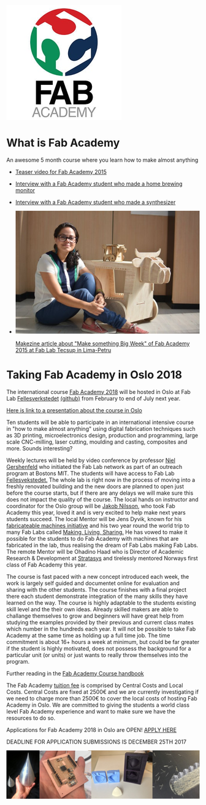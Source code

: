![Fab Academy Logo](logos/3229392_300x300.jpg)
# What is Fab Academy
An awesome 5 month course where you learn how to make almost anything

* [Teaser video for Fab Academy 2015](https://vimeo.com/111864398)
* [Interview with a Fab Academy student who made a home brewing monitor](https://vimeo.com/109169527)
* [Interview with a Fab Academy student who made a synthesizer](https://vimeo.com/109169526)
* [<img src="images/claudia_cnc.jpg">](http://makezine.com/2015/04/30/make-something-big-at-fab-academy/)
 
     [Makezine article about "Make something Big Week" of Fab Academy 2015 at Fab Lab Tecsup in Lima-Petru](http://makezine.com/2015/04/30/make-something-big-at-fab-academy/)

# Taking Fab Academy in Oslo 2018
The international course [Fab Academy 2018](http://fabacademy.org/) will be hosted in Oslo at Fab Lab [Fellesverkstedet](http://www.fellesverkstedet.no/) [(github)](https://github.com/fellesverkstedet) from February to end of July next year. 

[Here is link to a presentation about the course in Oslo](https://docs.google.com/presentation/d/1fOQa_VqbehmpVGOxCrXS4RunA4Gwol_Z0BbzzOylldE/edit?usp=sharing)

Ten students will be able to participate in an international intensive course in "how to make almost anything" using digital fabrication techniques such as 3D printing, microelectronics design, production and programming, large scale CNC-milling, laser cutting, moulding and casting, composites and more. Sounds interesting?

Weekly lectures will be held by video conference by professor [Niel Gershenfeld](https://en.wikipedia.org/wiki/Neil_Gershenfeld) who initiated the Fab Lab network as part of an outreach program at Bostons MIT. 
The students will have access to Fab Lab [Fellesvekstedet.](https://www.facebook.com/fellesverkstedet/) The whole lab is right now in the process of moving into a freshly renovated building and the new doors are planned to open just before the course starts, but if there are any delays we will make sure this does not impact the quality of the course. 
The local hands on instructor and coordinator for the Oslo group will be [Jakob Nilsson,](http://archive.fabacademy.org/archives/2017/fablabverket/students/100/) who took Fab Academy this year, loved it and is very excited to help make next years students succeed.
The local Mentor will be Jens Dyvik, known for his [fabricateable machines initiative](https://github.com/fellesverkstedet/fabricatable-machines) and his two year round the world trip to many Fab Labs called [Making, Living, Sharing.](https://drive.google.com/drive/folders/0B8t_s65R-GJNT0k1VGt3YkFrbWM) He has vowed to make it possible for the students to do Fab Academy with machines that are fabricated in the lab, thus realising the dream of Fab Labs making Fab Labs.
The remote Mentor will be Ohadino Haad who is Director of Academic Research & Development at [Stratasys](http://www.stratasys.com/) and tirelessly mentored Norways first class of Fab Academy this year.

The course is fast paced with a new concept introduced each week, the work is largely self guided and documentet online for evaluation and sharing with the other students. The course finishes with a final project there each student demonstrate integration of the many skills they have learned on the way. 
The course is highly adaptable to the students existing skill level and the their own ideas. Already skilled makers are able to challange themselves to grow and beginners will have great help from studying the examples provided by their previous and current class mates which number in the hundreds each year. 
It will not be possible to take Fab Academy at the same time as holding up a full time job. The time commitment is about 16+ hours a week at minimum, but could be far greater if the student is highly motivated, does not possess the background for a particular unit (or units) or just wants to really throw themselves into the program.

Further reading in the [Fab Academy Course handbook](http://docs.academany.org/FabAcademy-Handbook/_book/basic_fab_academy_course_info.html)

The Fab Academy [tuition fee](http://fabacademy.org/application-form/cost-breakdown-structure/) is comprised by Central Costs and Local Costs. Central Costs are fixed at 2500€ and we are currently investigating if we need to charge more than 2500€ to cover the local costs of hosting Fab Academy in Oslo. We are committed to giving the students a world class level Fab Academy experience and want to make sure we have the resources to do so.

Applications for Fab Academy 2018 in Oslo are OPEN!  [APPLY HERE](https://form.jotformeu.com/71832813940356)

DEADLINE FOR APPLICATION SUBMISSIONS IS DECEMBER 25TH 2017

![Banner](images/banner.png)

